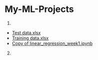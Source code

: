 # My-ML-Projects
1)
- [Test data.xlsx](https://github.com/VarunSriTeja/My-ML-Projects/blob/main/Test%20data.xlsx)
- [Training data.xlsx](https://github.com/VarunSriTeja/My-ML-Projects/blob/main/Training%20data.xlsx)
- [Copy of linear_regression_week1.ipynb](https://github.com/VarunSriTeja/My-ML-Projects/blob/main/Copy%20of%20linear_regression_week1.ipynb)
2)
